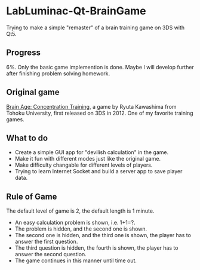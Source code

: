 # LabLuminac-Qt-BrainGame
Trying to make a simple "remaster" of a brain training game on 3DS with Qt5.

## Progress
6%. Only the basic game implemention is done.
Maybe I will develop further after finishing problem solving homework.

## Original game
[Brain Age: Concentration Training](https://en.wikipedia.org/wiki/Brain_Age:_Concentration_Training), a game by Ryuta Kawashima from Tohoku University, first released on 3DS in 2012. One of my favorite training games.

## What to do
- Create a simple GUI app for "devilish calculation" in the game.
- Make it fun with different modes just like the original game.
- Make difficulty changable for different levels of players.
- Trying to learn Internet Socket and build a server app to save player data.

## Rule of Game
The default level of game is 2, the default length is 1 minute.
- An easy calculation problem is shown, i.e. 1+1=?.
- The problem is hidden, and the second one is shown.
- The second one is hidden, and the third one is shown, the player has to answer the first question.
- The third question is hidden, the fourth is shown, the player has to answer the second question.
- The game continues in this manner until time out.